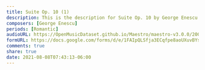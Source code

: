 ```yaml
---
title: Suite Op. 10 (1)
description: This is the description for Suite Op. 10 by George Enescu
composers: [George Enescu]
periods: [Romantic]
audioURL: https://OpenMusicDataset.github.io/Maestro/maestro-v3.0.0/2006/MIDI-Unprocessed_06_R1_2006_01-04_ORIG_MID--AUDIO_06_R1_2006_04_Track04_wav.midi
formURL: https://docs.google.com/forms/d/e/1FAIpQLSfja3ECqfpe8aoUXuvBYsAkGBnl_uDRz-s-kWWItZ6cSIcudA/viewform
comments: true
share: true
date: 2021-08-08T07:43:13-06:00
---
```

